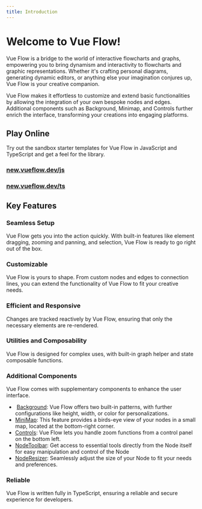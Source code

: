```yaml
---
title: Introduction
---
```


<script setup>
import PowerPlug from '~icons/mdi/power-plug';
import Flash from '~icons/mdi/flash';
import Lifebuoy from '~icons/mdi/lifebuoy';
import Puzzle from '~icons/mdi/puzzle';
import Speedometer from '~icons/mdi/speedometer';
import Cogs from '~icons/mdi/cogs';
import CubeOutline from '~icons/mdi/cube-outline';
import Image from '~icons/mdi/image';
import MapMarkerPath from '~icons/mdi/map-marker-path';
import Gamepad from '~icons/mdi/gamepad';
import Wrench from '~icons/mdi/wrench';
import ArrowExpand from '~icons/mdi/arrow-expand';
import LockCheck from '~icons/mdi/lock-check';
import VueJs from '~icons/mdi/vuejs';
import LogosJavascript from '~icons/logos/javascript';
import LogosTypescript from '~icons/logos/typescript-icon';
</script>

# Welcome to Vue Flow!

Vue Flow is a bridge to the world of interactive flowcharts and graphs, empowering you to bring dynamism and
interactivity to flowcharts and graphic representations.
Whether it's crafting personal diagrams, generating dynamic editors, or anything else your imagination conjures up, Vue
Flow is your creative companion.

Vue Flow makes it effortless to customize and extend basic functionalities by allowing the integration of your own
bespoke nodes and edges.
Additional components such as Background, Minimap, and Controls further enrich the interface,
transforming your creations into engaging platforms.

## <span class="flex gap-2 items-center"> <VueJs class="text-primary" /> Play Online</span>

Try out the sandbox starter templates for Vue Flow in JavaScript and TypeScript and get a feel for the library.

<div class="flex flex-col gap-4 md:flex-row md:gap-8">
  <a href="https://new.vueflow.dev/js" class="flex-1 !no-underline">
    <div class="flex items-center gap-4 p-4 rounded-lg border-1 border-primary dark:bg-secondary">
      <LogosJavascript class="text-accent text-2xl" />
      <h3 class="!m-0 font-semibold">new.vueflow.dev/js</h3>
    </div>
  </a>
  <a href="https://new.vueflow.dev/ts" class="flex-1 !no-underline">
    <div class="flex items-center gap-4 p-4 rounded-lg shadow-md border-1 border-primary dark:bg-secondary">
      <LogosTypescript class="text-accent text-2xl" />
      <h3 class="!m-0 font-semibold">new.vueflow.dev/ts</h3>
    </div>
  </a>
</div>

## <span class="flex gap-2 items-center"><Flash class="text-yellow-500" /> Key Features</span>

### <span class="flex gap-2 items-center"><Lifebuoy class="text-red-500" /> Seamless Setup</span>

Vue Flow gets you into the action quickly. With built-in features like element dragging, zooming and panning, and
selection, Vue Flow is ready to go right out of the box.

### <span class="flex gap-2 items-center"><Puzzle class="text-green-500" /> Customizable</span>

Vue Flow is yours to shape. From custom nodes and edges to connection lines, you can extend the functionality of Vue
Flow to fit your creative needs.

### <span class="flex gap-2 items-center"><Speedometer class="text-" /> Efficient and Responsive</span>

Changes are tracked reactively by Vue Flow, ensuring that only the necessary elements are re-rendered.

### <span class="flex gap-2 items-center"><Cogs class="text-gray-400" /> Utilities and Composability</span>

Vue Flow is designed for complex uses, with built-in graph helper and state composable functions.

### <span class="flex gap-2 items-center"><CubeOutline class="text-accent" /> Additional Components</span>

Vue Flow comes with supplementary components to enhance the user interface.

- <Image class="text-blue-500" /> [Background](/guide/components/background): Vue Flow offers two built-in patterns, with further configurations like
  height, width, or color for personalizations.
- <MapMarkerPath class="text-pink-500" /> [MiniMap](/guide/components/minimap): This feature provides a birds-eye view of your nodes in a small map,
  located at the bottom-right corner.
- <Gamepad class="text-purple-500" /> [Controls](/guide/components/controls): Vue Flow lets you handle zoom functions from a control panel on the bottom
  left.
- <Wrench class="text-fuchsia-500" /> [NodeToolbar](/guide/components/node-toolbar): Get access to essential tools directly from the Node itself for easy manipulation and control of the Node
- <ArrowExpand class="text-yellow-500" /> [NodeResizer](/guide/components/node-resizer): Seamlessly adjust the size of your Node to fit your needs and preferences.

### <span class="flex gap-2 items-center"><LockCheck class="text-blue-500" /> Reliable</span>

Vue Flow is written fully in TypeScript, ensuring a reliable and secure experience for developers.
